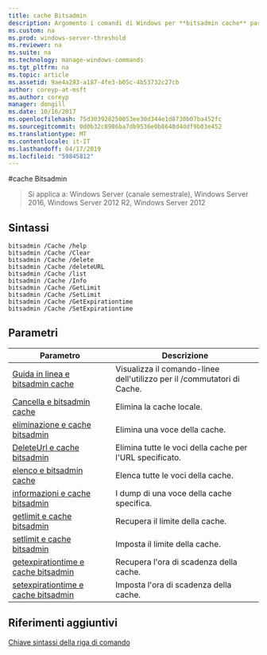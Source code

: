 ```yaml
---
title: cache Bitsadmin
description: Argomento i comandi di Windows per **bitsadmin cache** passa - contiene un elenco del bitsadmin /Cache attiva
ms.custom: na
ms.prod: windows-server-threshold
ms.reviewer: na
ms.suite: na
ms.technology: manage-windows-commands
ms.tgt_pltfrm: na
ms.topic: article
ms.assetid: 9ae4a283-a187-4fe3-b05c-4b53732c27cb
author: coreyp-at-msft
ms.author: coreyp
manager: dongill
ms.date: 10/16/2017
ms.openlocfilehash: 75d303928250053ee30d344e1d8730b07ba452fc
ms.sourcegitcommit: 0d0b32c8986ba7db9536e0b8648d4ddf9b03e452
ms.translationtype: MT
ms.contentlocale: it-IT
ms.lasthandoff: 04/17/2019
ms.locfileid: "59845812"
---
```

#<a name="bitsadmin-cache"></a>cache Bitsadmin

>Si applica a: Windows Server (canale semestrale), Windows Server 2016, Windows Server 2012 R2, Windows Server 2012

## <a name="syntax"></a>Sintassi

```
bitsadmin /Cache /help
bitsadmin /Cache /Clear
bitsadmin /Cache /delete
bitsadmin /Cache /deleteURL
bitsadmin /Cache /list
bitsadmin /Cache /Info
bitsadmin /Cache /GetLimit
bitsadmin /Cache /SetLimit
bitsadmin /Cache /GetExpirationtime
bitsadmin /Cache /SetExpirationtime
```

## <a name="parameters"></a>Parametri

|Parametro|Descrizione|
|-------|--------|
|[Guida in linea e bitsadmin cache](bitsadmin-cache-and-help.md)|Visualizza il comando\-linee dell'utilizzo per il \/commutatori di Cache.|
|[Cancella e bitsadmin cache](bitsadmin-cache-clear.md)|Elimina la cache locale.|
|[eliminazione e cache bitsadmin](bitsadmin-cache-and-delete.md)|Elimina una voce della cache.|
|[DeleteUrl e cache bitsadmin](bitsadmin-cache-and-deleteurl.md)|Elimina tutte le voci della cache per l'URL specificato.|
|[elenco e bitsadmin cache](bitsadmin-cache-and-list.md)|Elenca tutte le voci della cache.|
|[informazioni e cache bitsadmin](bitsadmin-cache-and-info.md)|I dump di una voce della cache specifica.|
|[getlimit e cache bitsadmin](bitsadmin-cache-and-getlimit.md)|Recupera il limite della cache.|
|[setlimit e cache bitsadmin](bitsadmin-cache-and-setlimit.md)|Imposta il limite della cache.|
|[getexpirationtime e cache bitsadmin](bitsadmin-cache-and-getexpirationtime.md)|Recupera l'ora di scadenza della cache.|
|[setexpirationtime e cache bitsadmin](bitsadmin-cache-and-setexpirationtime.md)|Imposta l'ora di scadenza della cache.|

## <a name="additional-references"></a>Riferimenti aggiuntivi
[Chiave sintassi della riga di comando](command-line-syntax-key.md)


